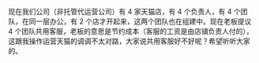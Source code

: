 现在我们公司（非托管代运营公司）有 4 家天猫店，有 4 个负责人，有 4 个团队，在同一层办公，有 2 个店才开起来，这两个团队也在组建中。现在老板提议 4 个团队共用客服，老板的意思是节约成本（客服的工资是由店铺负责人付的），这跟我操作运营天猫的调调不太对路，大家说共用客服好不好呢？希望听听大家的。 ​​​​